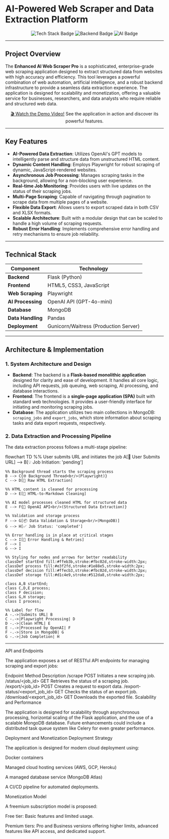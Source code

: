 # AI-Powered Web Scraper and Data Extraction Platform

<p align="center">
  <img src="https://img.shields.io/badge/Stack-AI%20%7C%20Web%20Scraping%20%7C%20Data%20Extraction-007bff?style=for-the-badge&logo=github&logoColor=white" alt="Tech Stack Badge" />
  <img src="https://img.shields.io/badge/Backend-Python%20%7C%20Flask-3776AB?style=for-the-badge&logo=python&logoColor=white" alt="Backend Badge" />
  <img src="https://img.shields.io/badge/AI-OpenAI%20%7C%20GPT--4o--mini-000000?style=for-the-badge&logo=openai&logoColor=white" alt="AI Badge" />
</p>

---

## Project Overview

The **Enhanced AI Web Scraper Pro** is a sophisticated, enterprise-grade web scraping application designed to extract structured data from websites with high accuracy and efficiency. This tool leverages a powerful combination of web automation, artificial intelligence, and a robust backend infrastructure to provide a seamless data extraction experience. The application is designed for scalability and monetization, offering a valuable service for businesses, researchers, and data analysts who require reliable and structured web data.

<div align="center">
  <p><a href="#">🎬 Watch the Demo Video!</a> See the application in action and discover its powerful features.</p>
</div>

---

## Key Features

- **AI-Powered Data Extraction**: Utilizes OpenAI's GPT models to intelligently parse and structure data from unstructured HTML content.
- **Dynamic Content Handling**: Employs Playwright for robust scraping of dynamic, JavaScript-rendered websites.
- **Asynchronous Job Processing**: Manages scraping tasks in the background, allowing for a non-blocking user experience.
- **Real-time Job Monitoring**: Provides users with live updates on the status of their scraping jobs.
- **Multi-Page Scraping**: Capable of navigating through pagination to scrape data from multiple pages of a website.
- **Flexible Data Export**: Allows users to export scraped data in both CSV and XLSX formats.
- **Scalable Architecture**: Built with a modular design that can be scaled to handle a high volume of scraping requests.
- **Robust Error Handling**: Implements comprehensive error handling and retry mechanisms to ensure job reliability.

---

## Technical Stack

| Component        | Technology                              |
|------------------|-----------------------------------------|
| **Backend**      | Flask (Python)                          |
| **Frontend**     | HTML5, CSS3, JavaScript                 |
| **Web Scraping** | Playwright                               |
| **AI Processing**| OpenAI API (GPT-4o-mini)                |
| **Database**     | MongoDB                                 |
| **Data Handling**| Pandas                                  |
| **Deployment**   | Gunicorn/Waitress (Production Server)   |

---

## Architecture & Implementation

### 1. System Architecture and Design

- **Backend**: The backend is a **Flask-based monolithic application** designed for clarity and ease of development. It handles all core logic, including API requests, job queuing, web scraping, AI processing, and database interactions.
- **Frontend**: The frontend is a **single-page application (SPA)** built with standard web technologies. It provides a user-friendly interface for initiating and monitoring scraping jobs.
- **Database**: The application utilizes two main collections in MongoDB: `scraping_jobs` and `export_jobs`, which store information about scraping tasks and data export requests, respectively.

### 2. Data Extraction and Processing Pipeline

The data extraction process follows a multi-stage pipeline:

flowchart TD
    %% User submits URL and initiates the job
    A[👤 User Submits URL] --> B[💡 Job Initiation: 'pending']
    
    %% Background thread starts the scraping process
    B --> C{🌐 Background Thread<br/>(Playwright)}
    C --> D[📝 Raw HTML Extraction]

    %% HTML content is cleaned for processing
    D --> E[🧹 HTML-to-Markdown Cleaning]

    %% AI model processes cleaned HTML for structured data
    E --> F{🧠 OpenAI API<br/>(Structured Data Extraction)}
    
    %% Validation and storage process
    F --> G[📦 Data Validation & Storage<br/>(MongoDB)]
    G --> H[✅ Job Status: 'completed']

    %% Error handling is in place at critical stages
    C --> I[🚧 Error Handling & Retries]
    F --> I
    G --> I
    
    %% Styling for nodes and arrows for better readability
    classDef startEnd fill:#ffeb3b,stroke:#fbc02d,stroke-width:2px;
    classDef process fill:#e3f2fd,stroke:#1e88e5,stroke-width:2px;
    classDef decision fill:#ffecb3,stroke:#fbc02d,stroke-width:2px;
    classDef storage fill:#d1c4e9,stroke:#512da8,stroke-width:2px;
    
    class A,B startEnd;
    class C,D,E process;
    class F decision;
    class G,H storage;
    class I process;
    
    %% Label for flow
    A -.->|Submits URL| B
    C -.->|Playwright Processing| D
    D -.->|Clean HTML| E
    E -.->|Processed by OpenAI| F
    F -.->|Store in MongoDB| G
    G -.->|Job Completion| H

---

API and Endpoints

The application exposes a set of RESTful API endpoints for managing scraping and export jobs:

Endpoint	Method	Description
/scrape	POST	Initiates a new scraping job.
/status/<job_id>	GET	Retrieves the status of a scraping job.
/export/<job_id>	POST	Creates a request to export data.
/export-status/<export_job_id>	GET	Checks the status of an export job.
/download/<export_job_id>	GET	Downloads the exported file.
Scalability and Performance

The application is designed for scalability through asynchronous processing, horizontal scaling of the Flask application, and the use of a scalable MongoDB database. Future enhancements could include a distributed task queue system like Celery for even greater performance.

Deployment and Monetization
Deployment Strategy

The application is designed for modern cloud deployment using:

Docker containers

Managed cloud hosting services (AWS, GCP, Heroku)

A managed database service (MongoDB Atlas)

A CI/CD pipeline for automated deployments.

Monetization Model

A freemium subscription model is proposed:

Free tier: Basic features and limited usage.

Premium tiers: Pro and Business versions offering higher limits, advanced features like API access, and dedicated support.
